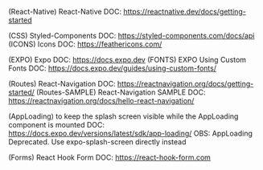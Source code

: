 (React-Native) React-Native DOC: https://reactnative.dev/docs/getting-started

(CSS) Styled-Components DOC: https://styled-components.com/docs/api
(ICONS) Icons DOC: https://feathericons.com/

(EXPO) Expo DOC: https://docs.expo.dev
(FONTS) EXPO Using Custom Fonts DOC: https://docs.expo.dev/guides/using-custom-fonts/

(Routes) React-Navigation DOC: https://reactnavigation.org/docs/getting-started/
(Routes-SAMPLE) React-Navigation SAMPLE DOC: https://reactnavigation.org/docs/hello-react-navigation/

(AppLoading) to keep the splash screen visible while the AppLoading component is mounted DOC: https://docs.expo.dev/versions/latest/sdk/app-loading/
OBS: AppLoading Deprecated. Use expo-splash-screen directly instead

(Forms) React Hook Form DOC: https://react-hook-form.com
